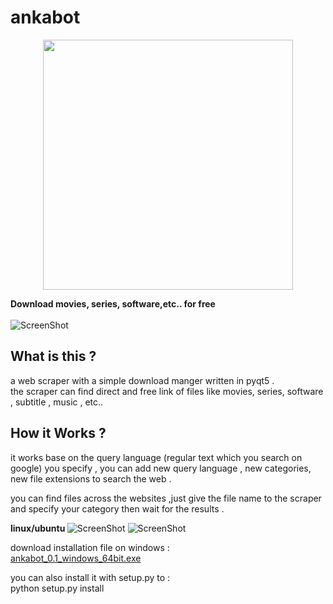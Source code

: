 # ankabot
<div align="center">
<img src="https://github.com/MrSmiler/ankabot/blob/master/resources/icons/ankabot_main.jpg" width="400" />
<br>
</div>


<b>Download movies, series, software,etc.. for free</b><br><br>
![ScreenShot](https://github.com/MrSmiler/ankabot/blob/master/resources/ankabot_demo2.gif)
<br>
## What is this ?


a web scraper with a simple download manger written in pyqt5 .<br>
the scraper can find direct and free link of files like movies, series, software , subtitle , music , etc..<br>

## How it Works ?
it works base on the query language (regular text which you search on google) you specify , you can add new query language , new categories, new file extensions to search the web .<br>

you can find files across the websites ,just give the file name to the scraper and specify your category then wait for the results . 

<b> linux/ubuntu </b>
![ScreenShot](https://i.imgur.com/uWpBXP8.png)
![ScreenShot](https://i.imgur.com/w9sDap8.png)

download installation file on windows :<br>
<a href='https://github.com/MrSmiler/ankabot/releases/download/v0.1-alpha/ankabot_0.1_windows_64bit.exe'>ankabot_0.1_windows_64bit.exe</a>

you can also install it with setup.py to :<br>
python setup.py install


